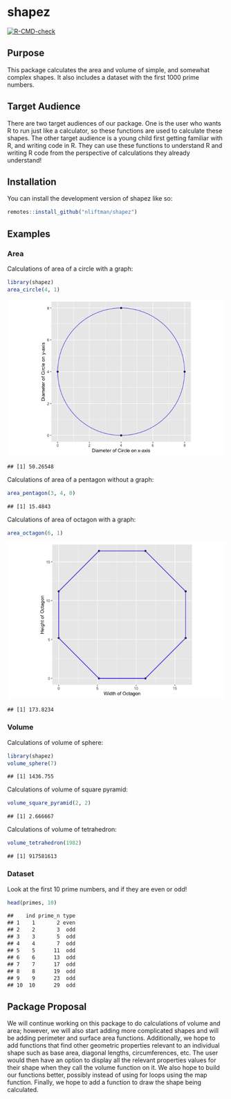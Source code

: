 shapez
================

<!-- README.md is generated from README.Rmd. Please edit that file -->
<!-- badges: start -->

[![R-CMD-check](https://github.com/nliftman/SDS270PROJ2/actions/workflows/R-CMD-check.yaml/badge.svg)](https://github.com/nliftman/SDS270PROJ2/actions/workflows/R-CMD-check.yaml)
<!-- badges: end -->

## Purpose

This package calculates the area and volume of simple, and somewhat
complex shapes. It also includes a dataset with the first 1000 prime
numbers.

## Target Audience

There are two target audiences of our package. One is the user who wants
R to run just like a calculator, so these functions are used to
calculate these shapes. The other target audience is a young child first
getting familiar with R, and writing code in R. They can use these
functions to understand R and writing R code from the perspective of
calculations they already understand!

## Installation

You can install the development version of shapez like so:

``` r
remotes::install_github("nliftman/shapez")
```

## Examples

### Area

Calculations of area of a circle with a graph:

``` r
library(shapez)
area_circle(4, 1)
```

![](README_files/figure-gfm/example-1.png)<!-- -->

    ## [1] 50.26548

Calculations of area of a pentagon without a graph:

``` r
area_pentagon(3, 4, 0)
```

    ## [1] 15.4843

Calculations of area of octagon with a graph:

``` r
area_octagon(6, 1)
```

![](README_files/figure-gfm/unnamed-chunk-4-1.png)<!-- -->

    ## [1] 173.8234

### Volume

Calculations of volume of sphere:

``` r
library(shapez)
volume_sphere(7)
```

    ## [1] 1436.755

Calculations of volume of square pyramid:

``` r
volume_square_pyramid(2, 2)
```

    ## [1] 2.666667

Calculations of volume of tetrahedron:

``` r
volume_tetrahedron(1982)
```

    ## [1] 917581613

### Dataset

Look at the first 10 prime numbers, and if they are even or odd!

``` r
head(primes, 10)
```

    ##    ind prime_n type
    ## 1    1       2 even
    ## 2    2       3  odd
    ## 3    3       5  odd
    ## 4    4       7  odd
    ## 5    5      11  odd
    ## 6    6      13  odd
    ## 7    7      17  odd
    ## 8    8      19  odd
    ## 9    9      23  odd
    ## 10  10      29  odd

## Package Proposal

We will continue working on this package to do calculations of volume
and area; however, we will also start adding more complicated shapes and
will be adding perimeter and surface area functions. Additionally, we
hope to add functions that find other geometric properties relevant to
an individual shape such as base area, diagonal lengths, circumferences,
etc. The user would then have an option to display all the relevant
properties values for their shape when they call the volume function on
it. We also hope to build our functions better, possibly instead of
using for loops using the map function. Finally, we hope to add a
function to draw the shape being calculated.
